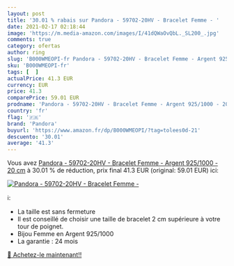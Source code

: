 ```yaml
---
layout: post
title: '30.01 % rabais sur Pandora - 59702-20HV - Bracelet Femme - '
date: 2021-02-17 02:18:44
image: 'https://m.media-amazon.com/images/I/41dQWaOvQbL._SL200_.jpg'
comments: true
category: ofertas
author: ring
slug: 'B000WMEOPI-fr Pandora - 59702-20HV - Bracelet Femme - Argent 925/1000 -...'
sku: 'B000WMEOPI-fr'
tags: [  ]
actualPrice: 41.3 EUR
currency: EUR
price: 41.3
comparePrice: 59.01 EUR
prodname: 'Pandora - 59702-20HV - Bracelet Femme - Argent 925/1000 - 20 cm'
country: 'fr'
flag: '🇫🇷'
brand: 'Pandora'
buyurl: 'https://www.amazon.fr/dp/B000WMEOPI/?tag=tolees0d-21'
descuento: '30.01'
average: '41.3'
---
```


Vous avez [Pandora - 59702-20HV - Bracelet Femme - Argent 925/1000 - 20 cm](https://www.amazon.fr/dp/B000WMEOPI/?tag=tolees0d-21)  à  30.01 % de réduction, prix final  41.3 EUR (original: 59.01 EUR) ici:

[![Pandora - 59702-20HV - Bracelet Femme - ](https://m.media-amazon.com/images/I/41dQWaOvQbL._SL200_.jpg)](https://www.amazon.fr/dp/B000WMEOPI/?tag=tolees0d-21)

ℹ️:

- La taille est sans fermeture
- Il est conseillé de choisir une taille de bracelet 2 cm supérieure à votre tour de poignet.
- Bijou Femme en Argent 925/1000
- La garantie : 24 mois

[🛒 Achetez-le maintenant!!](https://www.amazon.fr/dp/B000WMEOPI/?tag=tolees0d-21)
